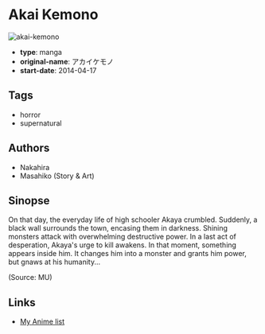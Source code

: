 # Akai Kemono

![akai-kemono](https://cdn.myanimelist.net/images/manga/1/231305.jpg)

-   **type**: manga
-   **original-name**: アカイケモノ
-   **start-date**: 2014-04-17

## Tags

-   horror
-   supernatural

## Authors

-   Nakahira
-   Masahiko (Story & Art)

## Sinopse

On that day, the everyday life of high schooler Akaya crumbled. Suddenly, a black wall surrounds the town, encasing them in darkness. Shining monsters attack with overwhelming destructive power. In a last act of desperation, Akaya's urge to kill awakens. In that moment, something appears inside him. It changes him into a monster and grants him power, but gnaws at his humanity...

(Source: MU)

## Links

-   [My Anime list](https://myanimelist.net/manga/113982/Akai_Kemono)

